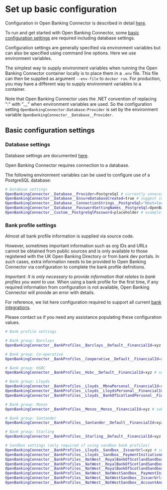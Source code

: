# Set up basic configuration

Configuration in Open Banking Connector is described in detail [here](../../configuration/README.md).

To run and get started with Open Banking Connector, some [basic configuration settings](#basic-configuration-settings)
are required including database settings.

Configuration settings are generally specified via environment variables but can also be specified using command line
options. Here we use environment variables.

The simplest way to supply environment variables when running the Open Banking Connector container locally is to place
them in a `.env` file. This file can then be supplied as argument `--env-file` to `docker run`. For production, you
may have a different way to supply environment variables to a container.

Note that Open Banking Connector uses the .NET convention of replacing ":" with "__" when environment variables are
used. So the configuration setting `OpenBankingConnector:Database:Provider` is set by the environment variable
`OpenBankingConnector__Database__Provider`.

## Basic configuration settings

### Database settings

Database settings are documented [here](../../configuration/database-settings.md).

Open Banking Connector requires connection to a database.

The following environment variables can be used to configure use of a PostgreSQL database:

```bash
# Database settings
OpenBankingConnector__Database__Provider=PostgreSql # currently unnecessary as this is the default but recommended for future-proofing
OpenBankingConnector__Database__EnsureDatabaseCreated=true # suggest initially true to allow Open Banking Connector to create database on first use, then later false
OpenBankingConnector__Database__ConnectionStrings__PostgreSql="Host=localhost;Database=test;Username=postgres" # substitute your connection string without password
OpenBankingConnector__Database__PasswordSettingNames__PostgreSql=OpenBankingConnector:Custom:PostgreSqlPassword # substitute name of environment variable providing database password
OpenBankingConnector__Custom__PostgreSqlPassword=placeholder # example arbitrary environment variable that supplies database password
```

### Bank profile settings

Almost all bank profile information is supplied via source code.

However, sometimes important information such as org IDs and URLs cannot be obtained from public sources and is only
available to those registered with the UK Open Banking Directory or from bank dev portals. In such cases, extra
information needs to be provided to Open Banking Connector via configuration to complete the bank profile definitions.

*Important: It is only necessary to provide information that relates to bank profiles you want to use.* When using a
bank profile for the first time, if any required information from configuration is not available, Open Banking Connector
will provide an error with details.

For reference, we list here configuration required to support all
current [bank integrations](../../bank-integrations.md).

Please contact us if you need any assistance populating these configuration values.

```bash
# Bank profile settings

# Bank group: Barclays
OpenBankingConnector__BankProfiles__Barclays__Default__FinancialId=xyz # substitute value

# Bank group: Co-operative
OpenBankingConnector__BankProfiles__Cooperative__Default__FinancialId=xyz # substitute value

# Bank group: HSBC
OpenBankingConnector__BankProfiles__Hsbc__Default__FinancialId=xyz # substitute value

# Bank group: Lloyds
OpenBankingConnector__BankProfiles__Lloyds__MbnaPersonal__FinancialId=xyz # substitute value
OpenBankingConnector__BankProfiles__Lloyds__LloydsPersonal__FinancialId=xyz # substitute value
OpenBankingConnector__BankProfiles__Lloyds__BankOfScotlandPersonal__FinancialId=xyz # substitute value

# Bank group: Monzo
OpenBankingConnector__BankProfiles__Monzo__Monzo__FinancialId=xyz # substitute value

# Bank group: Santander
OpenBankingConnector__BankProfiles__Santander__Default__FinancialId=xyz # substitute value

# Bank group: Starling
OpenBankingConnector__BankProfiles__Starling__Default__FinancialId=xyz # substitute value

# Sandbox settings (only required if using sandbox bank profiles)
OpenBankingConnector__BankProfiles__Lloyds__Sandbox__IssuerUrl=xyz # substitute value
OpenBankingConnector__BankProfiles__Lloyds__Sandbox__PaymentInitiationApi__BaseUrl=xyz # substitute value
OpenBankingConnector__BankProfiles__NatWest__RoyalBankOfScotlandSandbox__PaymentInitiationApi__BaseUrl=xyz # substitute value
OpenBankingConnector__BankProfiles__NatWest__RoyalBankOfScotlandSandbox__IssuerUrl=xyz # substitute value
OpenBankingConnector__BankProfiles__NatWest__RoyalBankOfScotlandSandbox__AccountAndTransactionApi__BaseUrl=xyz # substitute value
OpenBankingConnector__BankProfiles__NatWest__NatWestSandbox__PaymentInitiationApi__BaseUrl=xyz # substitute value
OpenBankingConnector__BankProfiles__NatWest__NatWestSandbox__IssuerUrl=xyz # substitute value
OpenBankingConnector__BankProfiles__NatWest__NatWestSandbox__AccountAndTransactionApi__BaseUrl=xyz # substitute value
```